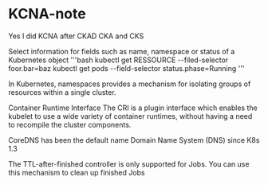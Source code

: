 # KCNA-note
Yes I did KCNA after CKAD CKA and CKS

Select information for fields such as name, namespace or status of a Kubernetes object
'''bash
kubectl get RESSOURCE --filed-selector foor.bar=baz
kubectl get pods --field-selector status.phase=Running
'''

In Kubernetes, namespaces provides a mechanism for isolating groups of resources within a single cluster.

Container Runtime Interface 
The CRI is a plugin interface which enables the kubelet to use a wide variety of container runtimes, without having a need to recompile the cluster components.

CoreDNS has been the default name Domain Name System (DNS) since K8s 1.3

The TTL-after-finished controller is only supported for Jobs. You can use this mechanism to clean up finished Jobs